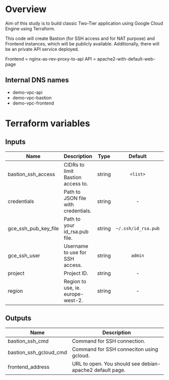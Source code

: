 # Overview

Aim of this study is to build classic Two-Tier application using Google Cloud Engine using Terraform.

This code will create Bastion (for SSH access and for NAT purpose) and Frontend instances, which will be publicly available. Additionally, there will be an private API service deployed.

Frontend = nginx-as-rev-proxy-to-api
API = apache2-with-default-web-page

## Internal DNS names
* demo-vpc-api
* demo-vpc-bastion
* demo-vpc-frontend

# Terraform variables
## Inputs

| Name | Description | Type | Default | Required |
|------|-------------|:----:|:-----:|:-----:|
| bastion_ssh_access | CIDRs to limit Bastion access to. | string | `<list>` | no |
| credentials | Path to JSON file with credentials. | string | - | yes |
| gce_ssh_pub_key_file | Path to your id_rsa.pub file. | string | `~/.ssh/id_rsa.pub` | no |
| gce_ssh_user | Username to use for SSH access. | string | `admin` | no |
| project | Project ID. | string | - | yes |
| region | Region to use, ie. europe-west-2. | string | - | yes |

## Outputs

| Name | Description |
|------|-------------|
| bastion_ssh_cmd | Command for SSH connection. |
| bastion_ssh_gcloud_cmd | Command for SSH conneciton using gcloud. |
| frontend_address | URL to open. You should see debian-apache2 default page. |
